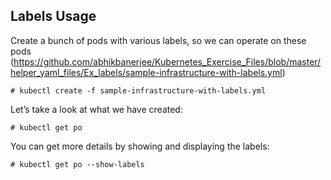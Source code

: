 ## Labels Usage

Create a bunch of pods with various labels, so we can operate on these pods 
(https://github.com/abhikbanerjee/Kubernetes_Exercise_Files/blob/master/helper_yaml_files/Ex_labels/sample-infrastructure-with-labels.yml)

```
# kubectl create -f sample-infrastructure-with-labels.yml
```
Let’s take a look at what we have created:

```
# kubectl get po
```
You can get more details by showing and displaying the labels:

```
# kubectl get po --show-labels
```


